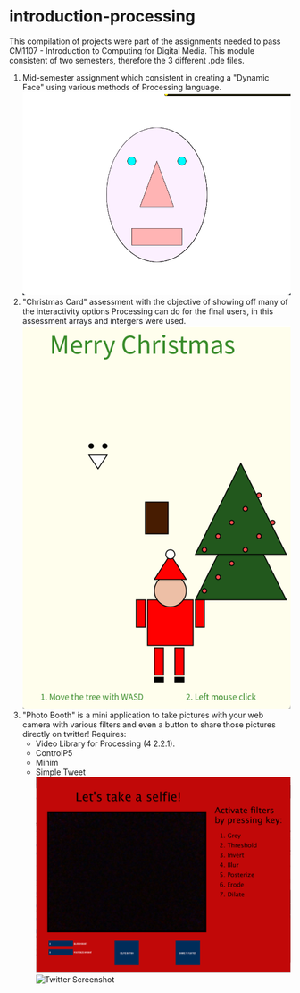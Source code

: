 # introduction-processing

This compilation of projects were part of the assignments needed to pass CM1107 - Introduction to Computing for Digital Media. This module consistent of two semesters, therefore the 3 different .pde files.

1. Mid-semester assignment which consistent in creating a "Dynamic Face" using various methods of Processing language.
![Dynamic Face Screenshot](https://github.com/rikof1/introduction-processing/blob/main/screenshots/dynamicFace.png?raw=true)
2. "Christmas Card" assessment with the objective of showing off many of the interactivity options Processing can do for the final users, in this assessment arrays and intergers were used.
![Christmas Card Screenshot](https://github.com/rikof1/introduction-processing/blob/main/screenshots/ChristmasCard.png?raw=true)
3. "Photo Booth" is a mini application to take pictures with your web camera with various filters and even a button to share those pictures directly on twitter! 
    Requires: 
    - Video Library for Processing (4 2.2.1).
    - ControlP5
    - Minim
    - Simple Tweet
![Photo Booth Screenshot](https://github.com/rikof1/introduction-processing/blob/main/screenshots/photoBooth.png?raw=true)
![Twitter Screenshot](https://github.com/rikof1/introduction-processing/blob/main/screenshots/twitter.png?raw=true)
